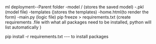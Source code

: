 ml deployment--Parent folder
    -model / (stores the saved model)
        -.pkl (model file)
    -templates ()stores the templates)
        -home.html(to render the form)
    -main.py (logic file)
pip freeze > requirements.txt   (create requirements .file with what all packages need to be installed, python  will list automatically
 )

 pip install -r requirements.txt  --- to install packages